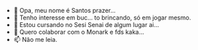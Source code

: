 - 👋 Opa, meu nome é Santos prazer...
- 👀 Tenho interesse em buc... to brincando, só em jogar mesmo.
- 🌱 Estou cursando no Sesi Senai de algum lugar ai...
- 💞️ Quero colaborar com o Monark e fds kaka...
- 📫 Não me leia.
